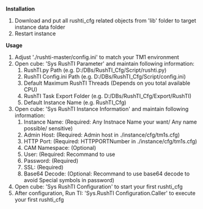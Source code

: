 **Installation**

1. Download and put all rushti_cfg related objects from 'lib' folder to target instance data folder
2. Restart instance

**Usage**
1. Adjust './rushti-master/config.ini' to match your TM1 environment
2. Open cube: 'Sys RushTI Parameter' and maintain following information:
	1)	RushTI.py Path 			(e.g. D:/DBs/RushTI_Cfg/Script/rushti.py)
	2)	RushTI Config.ini Path 		(e.g. D:/DBs/RushTI_Cfg/Script/config.ini)
   	3) 	Default Maximum RushTI Threads 	(Depends on you total available CPU)
	4) 	RushTI Task Export Folder 	(e.g. D:/DBs/RushTI_Cfg/Export/RushTI)
	5) 	Default Instance Name 		(e.g. RushTI_Cfg)
3. Open cube: 'Sys RushTI Instance Information' and maintain following information:
	1)	Instance Name:	(Required: Any Instnace Name your want/ Any name possible/ sensitive)
	2)	Admin Host:	(Required: Admin host in ./instance/cfg/tm1s.cfg)
	4)	HTTP Port:	(Required: HTTPPORTNumber in ./instance/cfg/tm1s.cfg)
	5)	CAM Namespace:	(Optional)
	6)	User:		(Required: Recommand to use 
	7)	Password:	(Required)
	8)	SSL: 		(Required)
	9)	Base64 Decode:	(Optional: Recommand to use base64 decode to avoid Special symbols in password)
5. Open cube: 'Sys RushTI Configuration' to start your first rushti_cfg
6. After configuration, Run TI: 'Sys.RushTI Configuration.Caller' to execute your first rushti_cfg
